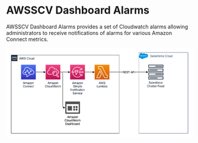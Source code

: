 # AWSSCV Dashboard Alarms
AWSSCV Dashboard Alarms provides a set of Cloudwatch alarms allowing administrators to receive notifications of alarms for various Amazon Connect metrics.

![Dashboard Alarms Architecture](Docs/Architecture.png)